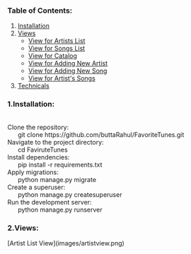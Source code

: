 <div>
  <h3>Table of Contents:</h3>
  <ol>
    <li><a href="#">Installation</a></li>
    <li>
      <a href="#">Views</a>
      <ul>
        <li><a href="#">View for Artists List</a></li>
        <li><a href="#">View for Songs List</a></li>
        <li><a href="#">View for Catalog</a></li>
        <li><a href="#">View for Adding New Artist</a></li>
        <li><a href="#">View for Adding New Song</a></li>
        <li><a href="#">View for Artist's Songs</a></li>
      </ul>
    </li>
    <li><a href="#">Technicals</a></li>
  </ol>
  <h3>1.Installation:</h3>
  <p>
    <br>
    Clone the repository:
    <br>
      &nbsp &nbsp &nbsp git clone https://github.com/buttaRahul/FavoriteTunes.git
    <br>
    Navigate to the project directory:
    <br>
      &nbsp &nbsp &nbsp cd FaviruteTunes
    <br>
    Install dependencies:
     <br>
     &nbsp &nbsp &nbsp pip install -r requirements.txt
     <br>
    Apply migrations:
     <br>
     &nbsp &nbsp &nbsp python manage.py migrate
     <br>
    Create a superuser:
     <br>
     &nbsp &nbsp &nbsp python manage.py createsuperuser
     <br>
    Run the development server:
     <br>
     &nbsp &nbsp &nbsp python manage.py runserver
     
  </p>
  <h3>2.Views:</h3>
<!--   <img src></img> -->
<div >
  [Artist List View](images/artistview.png)
</div>
</div>
